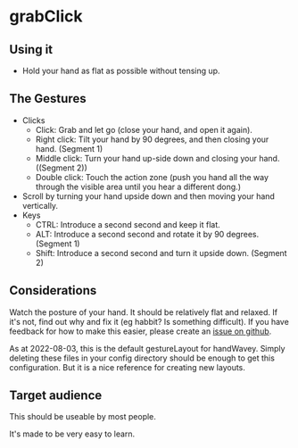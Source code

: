 # grabClick

## Using it

* Hold your hand as flat as possible without tensing up.

## The Gestures

* Clicks
    * Click: Grab and let go (close your hand, and open it again).
    * Right click: Tilt your hand by 90 degrees, and then closing your hand. (Segment 1)
    * Middle click: Turn your hand up-side down and closing your hand. ((Segment 2))
    * Double click: Touch the action zone (push you hand all the way through the visible area until you hear a different dong.)
* Scroll by turning your hand upside down and then moving your hand vertically.
* Keys
    * CTRL: Introduce a second second and keep it flat.
    * ALT: Introduce a second second and rotate it by 90 degrees. (Segment 1)
    * Shift: Introduce a second second and turn it upside down. (Segment 2)

## Considerations

Watch the posture of your hand. It should be relatively flat and relaxed. If it's not, find out why and fix it (eg habbit? Is something difficult). If you have feedback for how to make this easier, please create an [issue on github](https://github.com/ksandom/handWavey/issues).

As at 2022-08-03, this is the default gestureLayout for handWavey. Simply deleting these files in your config directory should be enough to get this configuration. But it is a nice reference for creating new layouts.

## Target audience

This should be useable by most people.

It's made to be very easy to learn.
